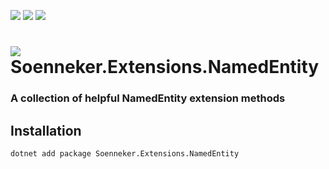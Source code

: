 [![](https://img.shields.io/nuget/v/soenneker.extensions.namedentity.svg?style=for-the-badge)](https://www.nuget.org/packages/soenneker.extensions.namedentity/)
[![](https://img.shields.io/github/actions/workflow/status/soenneker/soenneker.extensions.namedentity/publish-package.yml?style=for-the-badge)](https://github.com/soenneker/soenneker.extensions.namedentity/actions/workflows/publish-package.yml)
[![](https://img.shields.io/nuget/dt/soenneker.extensions.namedentity.svg?style=for-the-badge)](https://www.nuget.org/packages/soenneker.extensions.namedentity/)

# ![](https://user-images.githubusercontent.com/4441470/224455560-91ed3ee7-f510-4041-a8d2-3fc093025112.png) Soenneker.Extensions.NamedEntity
### A collection of helpful NamedEntity extension methods

## Installation

```
dotnet add package Soenneker.Extensions.NamedEntity
```

